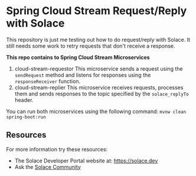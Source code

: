 # Spring Cloud Stream Request/Reply with Solace
This repository is just me testing out how to do request/reply with Solace. It still needs some work to retry requests that don't receive a response. 

**This repo contains to Spring Cloud Stream Microservices**

1. cloud-stream-requestor
This microservice sends a request using the `sendRequest` method and listens for responses using the `responseReceiver` function. 
1. cloud-stream-replier
This microservice receives requests, processes them and sends responses to the topic specified by the `solace_replyTo` header. 

You can run both microservices using the following command: 
`mvnw clean spring-boot:run`


## Resources

For more information try these resources:

- The Solace Developer Portal website at: https://solace.dev
- Ask the [Solace Community](https://solace.community)

